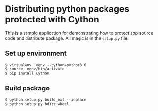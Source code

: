 # Distributing python packages protected with Cython

This is a sample application for demonstrating how to protect app source code and distribute package. All magic is in the ``setup.py`` file.

## Set up environment

```
$ virtualenv .venv --python=python3.6
$ source .venv/bin/activate
$ pip install Cython
``` 

## Build package

```
$ python setup.py build_ext --inplace
$ python setup.py bdist_wheel
```
